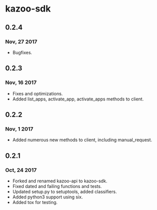 # kazoo-sdk

## 0.2.4
### Nov, 27 2017
* Bugfixes.


## 0.2.3
### Nov, 16 2017
* Fixes and optimizations.
* Added list_apps, activate_app, activate_apps methods to client.


## 0.2.2
### Nov, 1 2017
* Added numerous new methods to client, including manual_request.


## 0.2.1
### Oct, 24 2017
* Forked and renamed kazoo-api to kazoo-sdk.
* Fixed dated and failing functions and tests.
* Updated setup.py to setuptools, added classifiers.
* Added python3 support using six.
* Added tox for testing.
